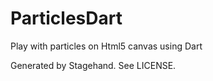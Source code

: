 # ParticlesDart

Play with particles on Html5 canvas using Dart

Generated by Stagehand. See LICENSE.

